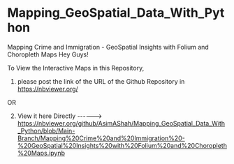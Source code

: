 # Mapping_GeoSpatial_Data_With_Python
Mapping Crime and Immigration - GeoSpatial Insights with Folium and Choropleth Maps
Hey Guys! 

To View the Interactive Maps in this Repository,

1. please post the link of the URL of the Github Repository in https://nbviewer.org/

OR 

2. View it here Directly ------> https://nbviewer.org/github/AsimAShah/Mapping_GeoSpatial_Data_With_Python/blob/Main-Branch/Mapping%20Crime%20and%20Immigration%20-%20GeoSpatial%20Insights%20with%20Folium%20and%20Choropleth%20Maps.ipynb
